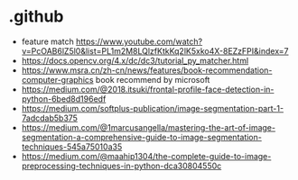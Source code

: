 # .github
- feature match https://www.youtube.com/watch?v=PcOAB6lZ5l0&list=PL1m2M8LQlzfKtkKq2lK5xko4X-8EZzFPI&index=7
- https://docs.opencv.org/4.x/dc/dc3/tutorial_py_matcher.html
- https://www.msra.cn/zh-cn/news/features/book-recommendation-computer-graphics book recommend by microsoft
- https://medium.com/@2018.itsuki/frontal-profile-face-detection-in-python-6bed8d196edf
- https://medium.com/softplus-publication/image-segmentation-part-1-7adcdab5b375
- https://medium.com/@1marcusangella/mastering-the-art-of-image-segmentation-a-comprehensive-guide-to-image-segmentation-techniques-545a75010a35
- https://medium.com/@maahip1304/the-complete-guide-to-image-preprocessing-techniques-in-python-dca30804550c
